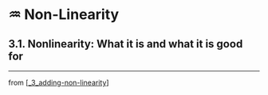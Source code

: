 # ♒️ Non-Linearity

## 3.1. Nonlinearity: What it is and what it is good for

---
from [[_3_adding-non-linearity]]

[//begin]: # "Autogenerated link references for markdown compatibility"
[_3_adding-non-linearity]: ../_3_adding-non-linearity.md "♒️ Adding Non-Linearity"
[//end]: # "Autogenerated link references"